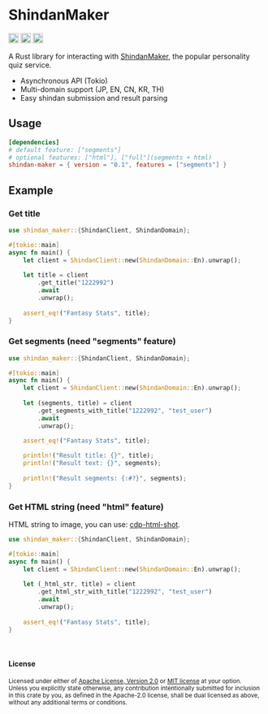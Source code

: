 # ShindanMaker

[<img alt="github" src="https://img.shields.io/badge/github-araea/shindan_maker-8da0cb?style=for-the-badge&labelColor=555555&logo=github" height="20">](https://github.com/araea/shindan-maker)
[<img alt="crates.io" src="https://img.shields.io/crates/v/shindan-maker.svg?style=for-the-badge&color=fc8d62&logo=rust" height="20">](https://crates.io/crates/shindan-maker)
[<img alt="docs.rs" src="https://img.shields.io/badge/docs.rs-shindan_maker-66c2a5?style=for-the-badge&labelColor=555555&logo=docs.rs" height="20">](https://docs.rs/shindan-maker)

A Rust library for interacting with [ShindanMaker](https://en.shindanmaker.com/), the popular personality quiz service.

- Asynchronous API (Tokio)
- Multi-domain support (JP, EN, CN, KR, TH)
- Easy shindan submission and result parsing

## Usage

```toml
[dependencies]
# default feature: ["segments"]
# optional features: ["html"], ["full"](segments + html)
shindan-maker = { version = "0.1", features = ["segments"] }
```

## Example

### Get title

```rust
use shindan_maker::{ShindanClient, ShindanDomain};

#[tokio::main]
async fn main() {
    let client = ShindanClient::new(ShindanDomain::En).unwrap();
    
    let title = client
        .get_title("1222992")
        .await
        .unwrap();
    
    assert_eq!("Fantasy Stats", title);
}
```

### Get segments (need "segments" feature)

```rust
use shindan_maker::{ShindanClient, ShindanDomain};

#[tokio::main]
async fn main() {
    let client = ShindanClient::new(ShindanDomain::En).unwrap();
    
    let (segments, title) = client
        .get_segments_with_title("1222992", "test_user")
        .await
        .unwrap();
    
    assert_eq!("Fantasy Stats", title);

    println!("Result title: {}", title);
    println!("Result text: {}", segments);
    
    println!("Result segments: {:#?}", segments);
}
```

### Get HTML string (need "html" feature)

HTML string to image, you can use: [cdp-html-shot](https://crates.io/crates/cdp-html-shot).

```rust
use shindan_maker::{ShindanClient, ShindanDomain};

#[tokio::main]
async fn main() {
    let client = ShindanClient::new(ShindanDomain::En).unwrap();
    
    let (_html_str, title) = client
        .get_html_str_with_title("1222992", "test_user")
        .await
        .unwrap();
    
    assert_eq!("Fantasy Stats", title);
}
```

<br>

#### License

<sup>
Licensed under either of <a href="LICENSE-APACHE">Apache License, Version
2.0</a> or <a href="LICENSE-MIT">MIT license</a> at your option.
</sup>

<br>

<sub>
Unless you explicitly state otherwise, any contribution intentionally submitted
for inclusion in this crate by you, as defined in the Apache-2.0 license, shall
be dual licensed as above, without any additional terms or conditions.
</sub>

